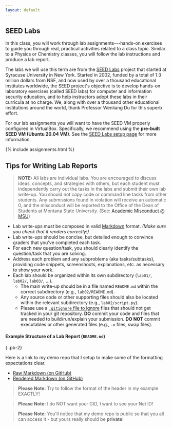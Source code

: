 ```yaml
---
layout: default
---
```


<!-- links -->
[SEED Labs]: https://seedsecuritylabs.org

## SEED Labs

In this class, you will work through lab assignments---hands-on exercises to guide you through real, practical activities related to a class topic.
Similar to a Physics or Chemistry classes, you will follow the lab instructions and produce a lab report.

<!-- You will submit your lab reports as a **PDF** through **D2L**. -->

The labs we will use this term are from the [SEED Labs] project that started at Syracuse University in New York.
Started in 2002, funded by a total of 1.3 million dollars from NSF, and now used by over a thousand educational institutes worldwide,
  the SEED project's objective is to develop hands-on laboratory exercises (called SEED labs)
  for computer and information security education,
  and to help instructors adopt these labs in their curricula at no charge.
We, along with over a thousand other educational institutions around the world, thank Professor Wenliang Du for this superb effort.

<!-- ## Lab Assignments -->
For our lab assignments you will want to have the SEED VM properly configured in VirtualBox.
Specifically, we recommend using the **pre-built SEED VM (Ubuntu 20.04 VM)**.
See the [SEED Labs setup page](https://seedsecuritylabs.org/labsetup.html) for more information.

{% include assignments.html %}

## Tips for Writing Lab Reports

> **NOTE:** All labs are individual labs.
You are encouraged to discuss ideas, concepts, and strategies with others, but each student must independently carry out the tasks in the labs and submit their own lab write-up.
You should not copy code or command line tasks from other students.
Any submissions found in violation will receive an automatic 0, and the misconduct will be reported to the Office of the Dean of Students at Montana State University.
(See: [Academic Misconduct @ MSU](https://www.montana.edu/deanofstudents/academicmisconduct/academicmisconduct.html))

- Lab write-ups must be composed in valid [Markdown](https://www.markdownguide.org) format. *(Make sure you check that it renders correctly!)*
- Lab write-ups should be concise, but detailed enough to convince graders that you've completed each task.
- For each new question/task, you should clearly identify the question/task that you are solving.
- Address each problem and any subproblems (aka tasks/subtasks), providing code snippets, screenshoots, explanations, etc. as necessary to show your work.
- Each lab should be organized within its own subdirectory (`lab01/`, `lab02/`, `lab03/`, ...).
  - The main write-up should be in a file named `README.md` within the correct subdirectory (e.g., `lab02/README.md`).
  - Any source code or other supporting files should also be located within the relevant subdirectory  (e.g., `lab02/script.py`).
  - Please use a [`.gitignore` file to ignore](https://www.atlassian.com/git/tutorials/saving-changes/gitignore)
       files that should not get tracked in your git repository.
       **DO** commit your code and files that are needed to build/run/explain your submission.
       **DO NOT** commit executables or other generated files (e.g., `.o` files, swap files).

#### Example Structure of a Lab Report (`README.md`)
{:.pb-2}

Here is a link to my demo repo that I setup to make some of the formatting expectations clear.
- [Raw Markdown (on GitHub)](https://raw.githubusercontent.com/traviswpeters/csci-476-594-spring2021-private/main/lab00/README.md)
- [Rendered Markdown (on GitHub)](https://github.com/traviswpeters/csci-476-594-spring2021-private/blob/main/lab00/README.md)

> **Please Note:** Try to follow the format of the header in my example EXACTLY!

> **Please Note:** I do NOT want your GID, I want to see your Net ID!

> **Please Note:** You'll notice that my demo repo is public so that you all can access it - but yours really should be **private**!
